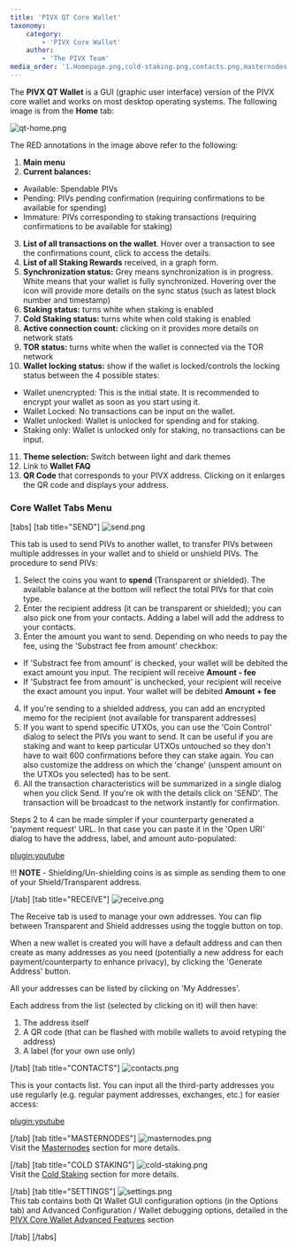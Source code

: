 ```yaml
---
title: 'PIVX QT Core Wallet'
taxonomy:
    category:
        - 'PIVX Core Wallet'
    author:
        - 'The PIVX Team'
media_order: '1.Homepage.png,cold-staking.png,contacts.png,masternodes.png,receive.png,send.png,settings.png'
---
```


The **PIVX QT Wallet** is a GUI (graphic user interface) version of the PIVX core wallet and works on most desktop operating systems.  The following image is from the **Home** tab:

![qt-home.png](qt-home.png?classes=center,img-fluid)

The RED annotations in the image above refer to the following:  
1. **Main menu**
2. **Current balances:**
  * Available: Spendable PIVs
  * Pending: PIVs pending confirmation (requiring confirmations to be available for spending)
  * Immature: PIVs corresponding to staking transactions (requiring confirmations to be available for staking)
3. **List of all transactions on the wallet**. Hover over a transaction to see the confirmations count, click to access the details.
4. **List of all Staking Rewards** received, in a graph form.
5. **Synchronization status:** Grey means synchronization is in progress. White means that your wallet is fully synchronized. Hovering over the icon will provide more details on the sync status (such as latest block number and timestamp)
6. **Staking status:** turns white when staking is enabled
7. **Cold Staking status:** turns white when cold staking is enabled
8. **Active connection count:** clicking on it provides more details on network stats
9. **TOR status:** turns white when the wallet is connected via the TOR network
10. **Wallet locking status:** show if the wallet is locked/controls the locking status between the 4 possible states:
  * Wallet unencrypted: This is the initial state. It is recommended to encrypt your wallet as soon as you start using it.
  * Wallet Locked: No transactions can be input on the wallet.
  * Wallet unlocked: Wallet is unlocked for spending and for staking.
  * Staking only: Wallet is unlocked only for staking, no transactions can be input.
11. **Theme selection:** Switch between light and dark themes
12. Link to **Wallet FAQ**
13. **QR Code** that corresponds to your PIVX address. Clicking on it enlarges the QR code and displays your address.

### Core Wallet Tabs Menu

[tabs]
[tab title="SEND"]
![send.png](send.png?classes=center,img-fluid)  

This tab is used to send PIVs to another wallet, to transfer PIVs between multiple addresses in your wallet and to shield or unshield PIVs. The procedure to send PIVs:  

1. Select the coins you want to **spend** (Transparent or shielded). The available balance at the bottom will reflect the total PIVs for that coin type.  
2. Enter the recipient address (it can be transparent or shielded); you can also pick one from your contacts. Adding a label will add the address to your contacts.
3. Enter the amount you want to send. Depending on who needs to pay the fee, using the 'Substract fee from amount' checkbox:
  * If 'Substract fee from amount' is checked, your wallet will be debited the exact amount you input. The recipient will receive **Amount - fee**
  * If 'Substract fee from amount' is unchecked, your recipient will receive the exact amount you input. Your wallet will be debited **Amount + fee**
 4. If you're sending to a shielded address, you can add an encrypted memo for the recipient (not available for transparent addresses)
 5. If you want to spend specific UTXOs, you can use the 'Coin Control' dialog to select the PIVs you want to send. It can be useful if you are staking and want to keep particular UTXOs untouched so they don't have to wait 600 confirmations before they can stake again. You can also customize the address on which the 'change' (unspent amount on the UTXOs you selected) has to be sent.
 6. All the transaction characteristics will be summarized in a single dialog when you click Send. If you're ok with the details click on 'SEND'. The transaction will be broadcast to the network instantly for confirmation.  
  
Steps 2 to 4 can be made simpler if your counterparty generated a 'payment request' URL. In that case you can paste it in the 'Open URI' dialog to have the address, label, and amount auto-populated:  

[plugin:youtube](https://www.youtube.com/embed/M2BYEZe4u7E)

!!! **NOTE** - Shielding/Un-shielding coins is as simple as sending them to one of your Shield/Transparent address.  

[/tab]
[tab title="RECEIVE"]
![receive.png](receive.png?classes=center,img-fluid)  

The Receive tab is used to manage your own addresses. You can flip between Transparent and Shield addresses using the toggle button on top.  

When a new wallet is created you will have a default address and can then create as many addresses as you need (potentially a new address for each payment/counterparty to enhance privacy), by clicking the 'Generate Address' button.  

All your addresses can be listed by clicking on 'My Addresses'.  

Each address from the list (selected by clicking on it) will then have:  

1. The address itself
2. A QR code (that can be flashed with mobile wallets to avoid retyping the address)
3. A label (for your own use only)  

[/tab]
[tab title="CONTACTS"]
![contacts.png](contacts.png?classes=center,img-fluid)  

This is your contacts list. You can input all the third-party addresses you use regularly (e.g. regular payment addresses, exchanges, etc.) for easier access:  

[plugin:youtube](https://www.youtube.com/embed/U7O_C2bKuDk)  

[/tab]
[tab title="MASTERNODES"]
![masternodes.png](masternodes.png?classes=center,ing-fluid)  
Visit the [Masternodes](/masternodes) section for more details.  

[/tab]
[tab title="COLD STAKING"]
![cold-staking.png](cold-staking.png?classes=center,img-fluid)  
Visit the [Cold Staking](/staking/cold-staking) section for more details.  

[/tab]
[tab title="SETTINGS"]
![settings.png](settings.png?classes=center,img-fluid)  
This tab contains both Qt Wallet GUI configuration options (in the Options tab) and Advanced Configuration / Wallet debugging options, detailed in the [PIVX Core Wallet Advanced Features](/wallets/pivx-core-wallet/wallet-debugging-features) section  

[/tab]
[/tabs]

